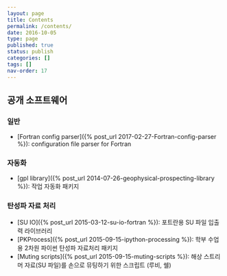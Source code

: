 ```yaml
---
layout: page
title: Contents
permalink: /contents/
date: 2016-10-05
type: page
published: true
status: publish
categories: []
tags: []
nav-order: 17
---
```


## 공개 소프트웨어

### 일반
- [Fortran config parser]({% post_url 2017-02-27-Fortran-config-parser %}): configuration file parser for Fortran

### 자동화
- [gpl library]({% post_url 2014-07-26-geophysical-prospecting-library %}): 작업 자동화 패키지

### 탄성파 자료 처리
- [SU IO]({% post_url 2015-03-12-su-io-fortran %}): 포트란용 SU 파일 입출력 라이브러리
- [PKProcess]({% post_url 2015-09-15-ipython-processing %}): 학부 수업용 2차원 파이썬 탄성파 자료처리 패키지
- [Muting scripts]({% post_url 2015-09-15-muting-scripts %}): 해상 스트리머 자료(SU 파일)를 손으로 뮤팅하기 위한 스크립트 (루비, 쉘)

